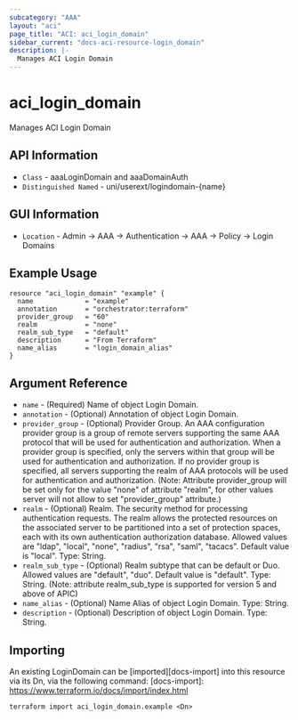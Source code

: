 ```yaml
---
subcategory: "AAA"
layout: "aci"
page_title: "ACI: aci_login_domain"
sidebar_current: "docs-aci-resource-login_domain"
description: |-
  Manages ACI Login Domain
---
```


# aci_login_domain #

Manages ACI Login Domain

## API Information ##

* `Class` - aaaLoginDomain and aaaDomainAuth
* `Distinguished Named` - uni/userext/logindomain-{name}

## GUI Information ##

* `Location` - Admin -> AAA -> Authentication -> AAA -> Policy -> Login Domains 


## Example Usage ##

```hcl
resource "aci_login_domain" "example" {
  name             = "example"
  annotation       = "orchestrator:terraform"
  provider_group   = "60" 
  realm            = "none"
  realm_sub_type   = "default"
  description      = "From Terraform"
  name_alias       = "login_domain_alias"
}
```

## Argument Reference ##


* `name` - (Required) Name of object Login Domain.
* `annotation` - (Optional) Annotation of object Login Domain.
* `provider_group` - (Optional) Provider Group. An AAA configuration provider group is a group of remote servers supporting the same AAA protocol that will be used for authentication and authorization. When a provider group is specified, only the servers within that group will be used for authentication and authorization. If no provider group is specified, all servers supporting the realm of AAA protocols will be used for authentication and authorization. (Note: Attribute provider_group will be set only for the value "none" of attribute "realm", for other values server will not allow to set "provider_group" attribute.) 
* `realm` - (Optional) Realm. The security method for processing authentication requests. The realm allows the protected resources on the associated server to be partitioned into a set of protection spaces, each with its own authentication authorization database. Allowed values are "ldap", "local", "none", "radius", "rsa", "saml", "tacacs". Default value is "local". Type: String.
* `realm_sub_type` - (Optional) Realm subtype that can be default or Duo. Allowed values are "default", "duo". Default value is "default". Type: String. (Note: attribute realm_sub_type is supported for version 5 and above of APIC)
* `name_alias` - (Optional) Name Alias of object Login Domain. Type: String.
* `description` - (Optional) Description of object Login Domain. Type: String.


## Importing ##

An existing LoginDomain can be [imported][docs-import] into this resource via its Dn, via the following command:
[docs-import]: https://www.terraform.io/docs/import/index.html


```
terraform import aci_login_domain.example <Dn>
```